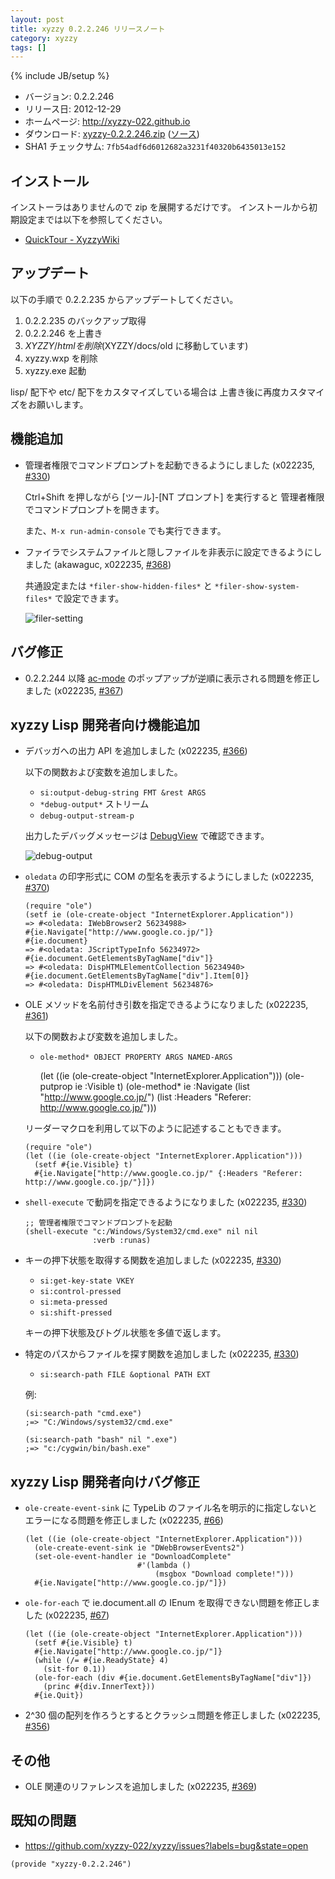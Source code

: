 ```yaml
---
layout: post
title: xyzzy 0.2.2.246 リリースノート
category: xyzzy
tags: []
---
```

{% include JB/setup %}

  * バージョン: 0.2.2.246
  * リリース日: 2012-12-29
  * ホームページ: <http://xyzzy-022.github.io>
  * ダウンロード: [xyzzy-0.2.2.246.zip](http://xyzzy-022.github.io/downloads/xyzzy-0.2.2.246.zip)
    ([ソース](http://xyzzy-022.github.io/downloads/xyzzy-src-0.2.2.246.zip))
  * SHA1 チェックサム: `7fb54adf6d6012682a3231f40320b6435013e152`


インストール
------------

インストーラはありませんので zip を展開するだけです。
インストールから初期設定までは以下を参照してください。

  * [QuickTour - XyzzyWiki]


アップデート
------------

以下の手順で 0.2.2.235 からアップデートしてください。

  1. 0.2.2.235 のバックアップ取得
  2. 0.2.2.246 を上書き
  3. $XYZZY/html を削除 ($XYZZY/docs/old に移動しています)
  4. xyzzy.wxp を削除
  5. xyzzy.exe 起動

lisp/ 配下や etc/ 配下をカスタマイズしている場合は
上書き後に再度カスタマイズをお願いします。


機能追加
--------

  * 管理者権限でコマンドプロンプトを起動できるようにしました (x022235, [#330])

    Ctrl+Shift を押しながら [ツール]-[NT プロンプト] を実行すると
    管理者権限でコマンドプロンプトを開きます。

    また、`M-x run-admin-console` でも実行できます。

  * ファイラでシステムファイルと隠しファイルを非表示に設定できるようにしました (akawaguc, x022235, [#368])

    共通設定または `*filer-show-hidden-files*` と `*filer-show-system-files*` で設定できます。

    ![filer-setting]

バグ修正
--------

  * 0.2.2.244 以降 [ac-mode] のポップアップが逆順に表示される問題を修正しました (x022235, [#367])

xyzzy Lisp 開発者向け機能追加
-----------------------------

  * デバッガへの出力 API を追加しました (x022235, [#366])

    以下の関数および変数を追加しました。

    * `si:output-debug-string FMT &rest ARGS`
    * `*debug-output*` ストリーム
    * `debug-output-stream-p`

    出力したデバッグメッセージは [DebugView] で確認できます。

    ![debug-output]

  * `oledata` の印字形式に COM の型名を表示するようにしました (x022235, [#370])

        (require "ole")
        (setf ie (ole-create-object "InternetExplorer.Application"))
        => #<oledata: IWebBrowser2 56234988>
        #{ie.Navigate["http://www.google.co.jp/"]}
        #{ie.document}
        => #<oledata: JScriptTypeInfo 56234972>
        #{ie.document.GetElementsByTagName["div"]}
        => #<oledata: DispHTMLElementCollection 56234940>
        #{ie.document.GetElementsByTagName["div"].Item[0]}
        => #<oledata: DispHTMLDivElement 56234876>

  * OLE メソッドを名前付き引数を指定できるようになりました (x022235, [#361])

    以下の関数および変数を追加しました。

    * `ole-method* OBJECT PROPERTY ARGS NAMED-ARGS`

        (let ((ie (ole-create-object "InternetExplorer.Application")))
          (ole-putprop ie :Visible t)
          (ole-method* ie :Navigate
                       (list "http://www.google.co.jp/")
                       (list :Headers "Referer: http://www.google.co.jp/")))

    リーダーマクロを利用して以下のように記述することもできます。

        (require "ole")
        (let ((ie (ole-create-object "InternetExplorer.Application")))
          (setf #{ie.Visible} t)
          #{ie.Navigate["http://www.google.co.jp/" {:Headers "Referer: http://www.google.co.jp/"}]})

  * `shell-execute` で動詞を指定できるようになりました (x022235, [#330])

        ;; 管理者権限でコマンドプロンプトを起動
        (shell-execute "c:/Windows/System32/cmd.exe" nil nil
                       :verb :runas)

  * キーの押下状態を取得する関数を追加しました (x022235, [#330])

    * `si:get-key-state VKEY`
    * `si:control-pressed`
    * `si:meta-pressed`
    * `si:shift-pressed`

    キーの押下状態及びトグル状態を多値で返します。

  * 特定のパスからファイルを探す関数を追加しました (x022235, [#330])

    * `si:search-path FILE &optional PATH EXT`

    例:

        (si:search-path "cmd.exe")
        ;=> "C:/Windows/system32/cmd.exe"

        (si:search-path "bash" nil ".exe")
        ;=> "c:/cygwin/bin/bash.exe"

xyzzy Lisp 開発者向けバグ修正
-----------------------------

  * `ole-create-event-sink` に TypeLib のファイル名を明示的に指定しないとエラーになる問題を修正しました (x022235, [#66])

        (let ((ie (ole-create-object "InternetExplorer.Application")))
          (ole-create-event-sink ie "DWebBrowserEvents2")
          (set-ole-event-handler ie "DownloadComplete"
                                 #'(lambda ()
                                     (msgbox "Download complete!")))
          #{ie.Navigate["http://www.google.co.jp/"]})

  * `ole-for-each` で ie.document.all の IEnum を取得できない問題を修正しました (x022235, [#67])

        (let ((ie (ole-create-object "InternetExplorer.Application")))
          (setf #{ie.Visible} t)
          #{ie.Navigate["http://www.google.co.jp/"]}
          (while (/= #{ie.ReadyState} 4)
            (sit-for 0.1))
          (ole-for-each (div #{ie.document.GetElementsByTagName["div"]})
            (princ #{div.InnerText}))
          #{ie.Quit})

  * 2^30 個の配列を作ろうとするとクラッシュ問題を修正しました (x022235, [#356])

その他
------

  * OLE 関連のリファレンスを追加しました (x022235, [#369])

既知の問題
----------

  * <https://github.com/xyzzy-022/xyzzy/issues?labels=bug&state=open>


`(provide "xyzzy-0.2.2.246")`

  [QuickTour - XyzzyWiki]: http://xyzzy.s53.xrea.com/wiki/index.php?QuickTour
  [ac-mode]: http://white.s151.xrea.com/wiki/index.php?script%2Fac-mode
  [filer-setting]: https://f.cloud.github.com/assets/1522408/34233/2f998aac-5107-11e2-8452-409b0467a0b2.png
  [debug-output]: https://f.cloud.github.com/assets/1522408/34249/4fe0a358-5108-11e2-9b8d-aee4e49f290e.png
  [DebugView]: http://technet.microsoft.com/ja-jp/sysinternals/bb896647.aspx
  [#66]: https://github.com/xyzzy-022/xyzzy/issues/66
  [#67]: https://github.com/xyzzy-022/xyzzy/issues/67
  [#330]: https://github.com/xyzzy-022/xyzzy/issues/330
  [#356]: https://github.com/xyzzy-022/xyzzy/issues/356
  [#361]: https://github.com/xyzzy-022/xyzzy/issues/361
  [#366]: https://github.com/xyzzy-022/xyzzy/issues/366
  [#367]: https://github.com/xyzzy-022/xyzzy/issues/367
  [#368]: https://github.com/xyzzy-022/xyzzy/issues/368
  [#369]: https://github.com/xyzzy-022/xyzzy/issues/369
  [#370]: https://github.com/xyzzy-022/xyzzy/issues/370
